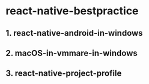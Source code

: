 # react-native-bestpractice

## 1. react-native-android-in-windows

## 2. macOS-in-vmmare-in-windows

## 3. react-native-project-profile
